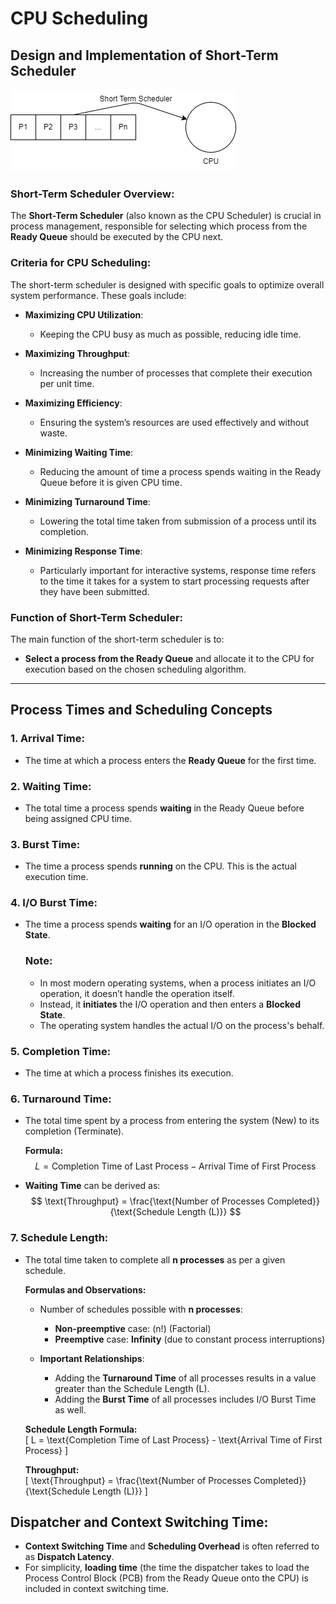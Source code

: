 # CPU Scheduling

## Design and Implementation of Short-Term Scheduler

![Short-Term Scheduler](img/short_term_scheduler.drawio.png)

### Short-Term Scheduler Overview:
The **Short-Term Scheduler** (also known as the CPU Scheduler) is crucial in process management, responsible for selecting which process from the **Ready Queue** should be executed by the CPU next.

### Criteria for CPU Scheduling:

The short-term scheduler is designed with specific goals to optimize overall system performance. These goals include:

- **Maximizing CPU Utilization**: 
  - Keeping the CPU busy as much as possible, reducing idle time.
  
- **Maximizing Throughput**: 
  - Increasing the number of processes that complete their execution per unit time.

- **Maximizing Efficiency**: 
  - Ensuring the system’s resources are used effectively and without waste.

- **Minimizing Waiting Time**:
  - Reducing the amount of time a process spends waiting in the Ready Queue before it is given CPU time.

- **Minimizing Turnaround Time**:
  - Lowering the total time taken from submission of a process until its completion.

- **Minimizing Response Time**:
  - Particularly important for interactive systems, response time refers to the time it takes for a system to start processing requests after they have been submitted.

### Function of Short-Term Scheduler:

The main function of the short-term scheduler is to:

- **Select a process from the Ready Queue** and allocate it to the CPU for execution based on the chosen scheduling algorithm.

---

## Process Times and Scheduling Concepts

### 1. Arrival Time:
- The time at which a process enters the **Ready Queue** for the first time.

### 2. Waiting Time:
- The total time a process spends **waiting** in the Ready Queue before being assigned CPU time.

### 3. Burst Time:
- The time a process spends **running** on the CPU. This is the actual execution time.

### 4. I/O Burst Time:
- The time a process spends **waiting** for an I/O operation in the **Blocked State**.

    ### Note:
    - In most modern operating systems, when a process initiates an I/O operation, it doesn’t handle the operation itself.
    - Instead, it **initiates** the I/O operation and then enters a **Blocked State**.
    - The operating system handles the actual I/O on the process's behalf.

### 5. Completion Time:
- The time at which a process finishes its execution.

### 6. Turnaround Time:
- The total time spent by a process from entering the system (New) to its completion (Terminate).
  
  **Formula:**  
  $$
    L = \text{Completion Time of Last Process} - \text{Arrival Time of First Process}
$$

- **Waiting Time** can be derived as:  
  $$
    \text{Throughput} = \frac{\text{Number of Processes Completed}}{\text{Schedule Length (L)}}
$$

### 7. Schedule Length:
- The total time taken to complete all **n processes** as per a given schedule.

  **Formulas and Observations:**
  - Number of schedules possible with **n processes**:
    - **Non-preemptive** case: \(n!\) (Factorial)
    - **Preemptive** case: **Infinity** (due to constant process interruptions)

  - **Important Relationships**:
    - Adding the **Turnaround Time** of all processes results in a value greater than the Schedule Length (L).
    - Adding the **Burst Time** of all processes includes I/O Burst Time as well.

  **Schedule Length Formula:**  
  \[
  L = \text{Completion Time of Last Process} - \text{Arrival Time of First Process}
  \]

  **Throughput:**  
  \[
  \text{Throughput} = \frac{\text{Number of Processes Completed}}{\text{Schedule Length (L)}}
  \]

## Dispatcher and Context Switching Time:
- **Context Switching Time** and **Scheduling Overhead** is often referred to as **Dispatch Latency**.
- For simplicity, **loading time** (the time the dispatcher takes to load the Process Control Block (PCB) from the Ready Queue onto the CPU) is included in context switching time.
